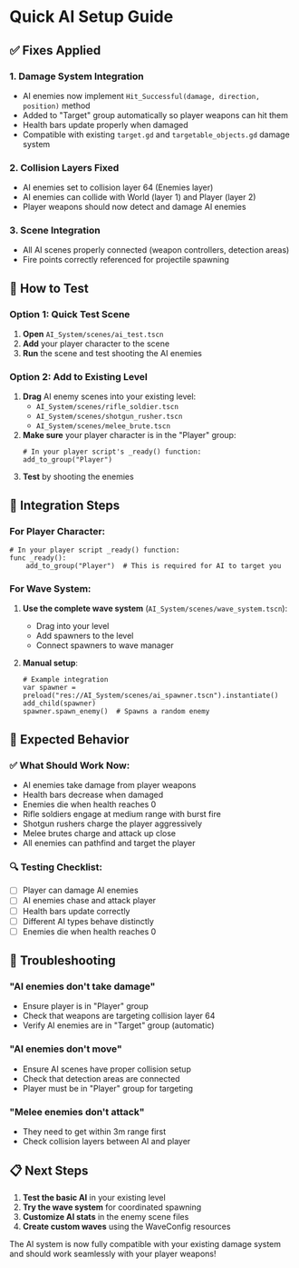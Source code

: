 # Quick AI Setup Guide

## ✅ Fixes Applied

### 1. **Damage System Integration**
- AI enemies now implement `Hit_Successful(damage, direction, position)` method
- Added to "Target" group automatically so player weapons can hit them
- Health bars update properly when damaged
- Compatible with existing `target.gd` and `targetable_objects.gd` damage system

### 2. **Collision Layers Fixed**
- AI enemies set to collision layer 64 (Enemies layer)
- AI enemies can collide with World (layer 1) and Player (layer 2)
- Player weapons should now detect and damage AI enemies

### 3. **Scene Integration**
- All AI scenes properly connected (weapon controllers, detection areas)
- Fire points correctly referenced for projectile spawning

## 🚀 How to Test

### Option 1: Quick Test Scene
1. **Open** `AI_System/scenes/ai_test.tscn`
2. **Add** your player character to the scene
3. **Run** the scene and test shooting the AI enemies

### Option 2: Add to Existing Level  
1. **Drag** AI enemy scenes into your existing level:
   - `AI_System/scenes/rifle_soldier.tscn`
   - `AI_System/scenes/shotgun_rusher.tscn`  
   - `AI_System/scenes/melee_brute.tscn`
2. **Make sure** your player character is in the "Player" group:
   ```gdscript
   # In your player script's _ready() function:
   add_to_group("Player")
   ```
3. **Test** by shooting the enemies

## 🔧 Integration Steps

### For Player Character:
```gdscript
# In your player script _ready() function:
func _ready():
    add_to_group("Player")  # This is required for AI to target you
```

### For Wave System:
1. **Use the complete wave system** (`AI_System/scenes/wave_system.tscn`):
   - Drag into your level
   - Add spawners to the level
   - Connect spawners to wave manager

2. **Manual setup**:
   ```gdscript
   # Example integration
   var spawner = preload("res://AI_System/scenes/ai_spawner.tscn").instantiate()
   add_child(spawner)
   spawner.spawn_enemy()  # Spawns a random enemy
   ```

## 🎯 Expected Behavior

### ✅ **What Should Work Now:**
- AI enemies take damage from player weapons
- Health bars decrease when damaged
- Enemies die when health reaches 0
- Rifle soldiers engage at medium range with burst fire
- Shotgun rushers charge the player aggressively  
- Melee brutes charge and attack up close
- All enemies can pathfind and target the player

### 🔍 **Testing Checklist:**
- [ ] Player can damage AI enemies
- [ ] AI enemies chase and attack player
- [ ] Health bars update correctly
- [ ] Different AI types behave distinctly
- [ ] Enemies die when health reaches 0

## 🐛 Troubleshooting

### "AI enemies don't take damage"
- Ensure player is in "Player" group
- Check that weapons are targeting collision layer 64
- Verify AI enemies are in "Target" group (automatic)

### "AI enemies don't move"
- Ensure AI scenes have proper collision setup  
- Check that detection areas are connected
- Player must be in "Player" group for targeting

### "Melee enemies don't attack"
- They need to get within 3m range first
- Check collision layers between AI and player

## 📋 Next Steps

1. **Test the basic AI** in your existing level
2. **Try the wave system** for coordinated spawning
3. **Customize AI stats** in the enemy scene files
4. **Create custom waves** using the WaveConfig resources

The AI system is now fully compatible with your existing damage system and should work seamlessly with your player weapons!